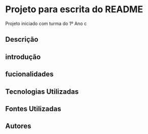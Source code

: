 # Projeto para escrita do README

 
Projeto iniciado com turma do 1º Ano c

## Descrição

 
## introdução

 
## fucionalidades

 
## Tecnologias Utilizadas


## Fontes Utilizadas

 
## Autores
